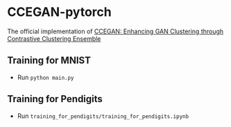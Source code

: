 # CCEGAN-pytorch
 The official implementation of [CCEGAN: Enhancing GAN Clustering through Contrastive Clustering Ensemble](https://papers.ssrn.com/sol3/papers.cfm?abstract_id=4690811)

## Training for MNIST
* Run `python main.py`

## Training for Pendigits
* Run `training_for_pendigits/training_for_pendigits.ipynb` 
